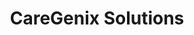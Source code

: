 ---
layout: startup_page
title: "CareGenix Solutions"
id: "caregenix.solutions"
permalink: "/caregenixsolutionscaregenix.solutions04012025/"
website: "https://caregenix.solutions/"
funding_round: "Growth Capital"
funding_amount: "$Unknown"
investors: "Decathlon Capital Partners"
about: "CareGenix Solutions provides virtual healthcare services including remote patient monitoring, chronic care management, and behavioral health integration. Their platform allows healthcare providers to remotely track patient vitals and deliver proactive care, improving patient outcomes and engagement. The company aims to make healthcare more accessible and patient-centered through its innovative remote monitoring solutions."
markets: "Healthtech, Virtual Healthcare, Remote Patient Monitoring, Artificial Intelligence (AI), Electronic Health Record (EHR), Medical Device"
hq: "Rosemont, Illinois, United States"
founded_year: "2021"
linkedin: "https://www.linkedin.com/company/caregenix-solutions"
twitter: "https://twitter.com/CareGenix_"
instagram: ""
facebook: ""
crunchbase: "https://www.crunchbase.com/organization/caregenix-solutions"
pitchbook: "https://pitchbook.com/profiles/company/551918-35"

# SEO Optimization
meta_title: "CareGenix Solutions - Growth Capital Funding ($Unknown)"
meta_description: "CareGenix Solutions, CareGenix Solutions provides virtual healthcare services including remote patient monitoring, chronic care management, and behavioral health integrati..."
meta_keywords: "CareGenix Solutions, Healthtech, Virtual Healthcare, Remote Patient Monitoring, Artificial Intelligence (AI), Electronic Health Record (EHR), Medical Device, Growth Capital funding"
canonical_url: "https://pkprojectstartups.github.io/projectstartups.com/caregenixsolutionscaregenix.solutions04012025/"
---